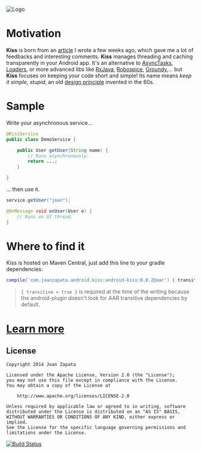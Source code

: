 ![Logo](https://raw.githubusercontent.com/JoanZapata/android-kiss/master/logo.png)

# Motivation

**Kiss** is born from an [article](http://blog.joanzapata.com/robust-architecture-for-an-android-app/) I wrote a few weeks ago, which gave me a lot of feedbacks and interesting comments. **Kiss** manages threading and caching transparently in your Android app. It's an alternative to [AsyncTasks](http://developer.android.com/reference/android/os/AsyncTask.html), [Loaders](http://developer.android.com/guide/components/loaders.html), or more advanced libs like [RxJava](https://github.com/Netflix/RxJava), [Robospice](https://github.com/stephanenicolas/robospice), [Groundy](https://github.com/telly/groundy),… but **Kiss** focuses on keeping your code short and simple! Its name means *keep it simple, stupid*, an old [design principle](http://en.wikipedia.org/wiki/KISS_principle) invented in the 60s.

# Sample

Write your asynchronous service...

```java 
@KissService
public class DemoService {

    public User getUser(String name) {
        // Runs asynchronously.
        return ...;
    }

}
```

... then use it.

```java
service.getUser("joan");

@OnMessage void onUser(User e) {
    // Runs on UI thread.
}
```

# Where to find it

Kiss is hosted on Maven Central, just add this line to your gradle dependencies:

```groovy
compile('com.joanzapata.android.kiss:android-kiss:0.0.2@aar') { transitive = true }
```

> ```{ transitive = true }``` is required at the time of the writing because the android-plugin doesn't look for AAR transitive dependencies by default.

# [Learn more](https://github.com/JoanZapata/android-kiss/wiki)

## License

```
Copyright 2014 Joan Zapata

Licensed under the Apache License, Version 2.0 (the "License");
you may not use this file except in compliance with the License.
You may obtain a copy of the License at

    http://www.apache.org/licenses/LICENSE-2.0

Unless required by applicable law or agreed to in writing, software
distributed under the License is distributed on an "AS IS" BASIS,
WITHOUT WARRANTIES OR CONDITIONS OF ANY KIND, either express or implied.
See the License for the specific language governing permissions and
limitations under the License.
```

[![Build Status](https://travis-ci.org/JoanZapata/android-kiss.svg?branch=master)](https://travis-ci.org/JoanZapata/android-kiss)

